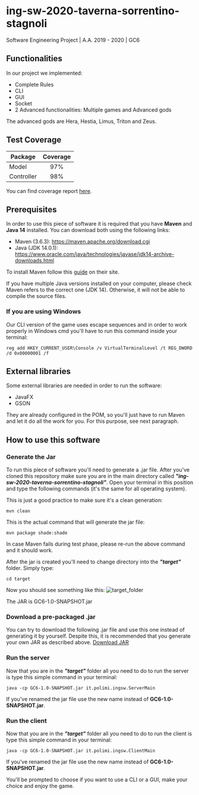 # ing-sw-2020-taverna-sorrentino-stagnoli

Software Engineering Project | A.A. 2019 - 2020 | GC6

## Functionalities

In our project we implemented:

- Complete Rules
- CLI
- GUI
- Socket
- 2 Advanced functionalities: Multiple games and Advanced gods

The advanced gods are Hera, Hestia, Limus, Triton and Zeus.

## Test Coverage

| Package | Coverage |
| ------- | :------: |
| Model   |   97%   |
| Controller   |   98%   |

You can find coverage report [here](https://github.com/massitaverna/ing-sw-2020-taverna-sorrentino-stagnoli/tree/master/deliverables/coverage).

## Prerequisites

In order to use this piece of software it is required that you have **Maven** and **Java 14** installed. You can download both using the following links:

- Maven (3.6.3): https://maven.apache.org/download.cgi
- Java (JDK 14.0.1): https://www.oracle.com/java/technologies/javase/jdk14-archive-downloads.html

To install Maven follow this [guide](https://maven.apache.org/install.html) on their site.

If you have multiple Java versions installed on your computer, please check Maven refers to the correct one (JDK 14).
Otherwise, it will not be able to compile the source files.

### If you are using Windows

Our CLI version of the game uses escape sequences and in order to work properly in Windows cmd you'll have to run this command inside your terminal:

```shell
reg add HKEY_CURRENT_USER\Console /v VirtualTerminalLevel /t REG_DWORD /d 0x00000001 /f
```

## External libraries
Some external libraries are needed in order to run the software:
- JavaFX
- GSON

They are already configured in the POM,
so you'll just have to run Maven and let it do all the work for you. For this purpose, see next paragraph.

## How to use this software

### Generate the Jar

To run this piece of software you'll need to generate a .jar file. After you've cloned this repository make sure you are in the main directory called **_"ing-sw-2020-taverna-sorrentino-stagnoli"_**. Open your terminal in this position and type the following commands (it's the same for all operating system).

This is just a good practice to make sure it's a clean generation:

```maven
mvn clean
```

This is the actual command that will generate the jar file:

```maven
mvn package shade:shade
```
In case Maven fails during test phase, please re-run the above command and it should work.

After the jar is created you'll need to change directory into the **_"target"_** folder. Simply type:

```shell
cd target
```

Now you should see something like this:
![target_folder]

The JAR is GC6-1.0-SNAPSHOT.jar

### Download a pre-packaged .jar
You can try to download the following .jar file and use this one instead of generating it by yourself.
Despite this, it is recommended that you generate your own JAR as described above.
[Download JAR](https://github.com/massitaverna/ing-sw-2020-taverna-sorrentino-stagnoli/blob/master/deliverables/JAR/GC6-1.0-SNAPSHOT.jar)
### Run the server

Now that you are in the **_"target"_** folder all you need to do to run the server is type this simple command in your terminal:

```shell
java -cp GC6-1.0-SNAPSHOT.jar it.polimi.ingsw.ServerMain
```

If you've renamed the jar file use the new name instead of **GC6-1.0-SNAPSHOT.jar**.

### Run the client

Now that you are in the **_"target"_** folder all you need to do to run the client is type this simple command in your terminal:

```shell
java -cp GC6-1.0-SNAPSHOT.jar it.polimi.ingsw.ClientMain
```

If you've renamed the jar file use the new name instead of **GC6-1.0-SNAPSHOT.jar**.

You'll be prompted to choose if you want to use a CLI or a GUI, make your choice and enjoy the game.


[target_folder]: https://i.imgur.com/OA061wr.png "Target folder"

